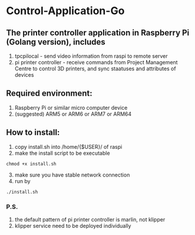 # Control-Application-Go

## The printer controller application in Raspberry Pi (Golang version), includes
1. tpcpilocal - send video information from raspi to remote server
2. pi printer controller - receive commands from Project Management Centre to control 3D printers, and sync staatuses and attributes of devices

## Required environment:
1. Raspberry Pi or similar micro computer device
2. (suggested) ARM5 or ARM6 or ARM7 or ARM64

## How to install: 
1. copy install.sh into /home/{$USER}/ of raspi
2. make the install script to be executable 
```
chmod +x install.sh
```
3. make sure you have stable network connection
4. run by 
```
./install.sh
```

### P.S.
1. the default pattern of pi printer controller is marlin, not klipper
2. klipper service need to be deployed individually